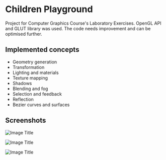 # Children Playground
Project for Computer Graphics Course's Laboratory Exercises. OpenGL API and GLUT library was used. The code needs improvement and can be optimised further.

## Implemented concepts
- Geometry generation
- Transformation
- Lighting and materials
- Texture mapping
- Shadows
- Blending and fog
- Selection and feedback
- Reflection
- Bezier curves and surfaces

## Screenshots
![Image Title](https://github.com/mkorunoski/Children-Playground/blob/master/Images/Screenshot1.png)

![Image Title](https://github.com/mkorunoski/Children-Playground/blob/master/Images/Screenshot2.png)

![Image Title](https://github.com/mkorunoski/Children-Playground/blob/master/Images/Screenshot3.png)

